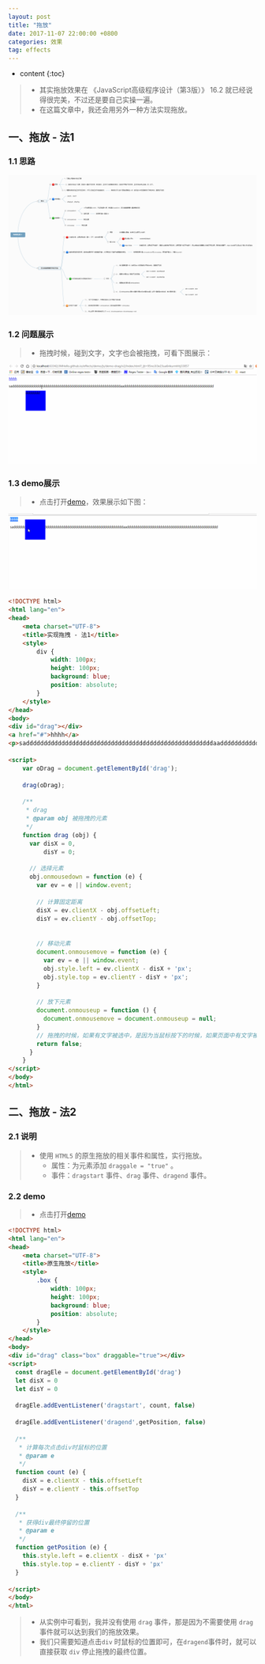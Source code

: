 ```yaml
---
layout: post
title: "拖放"
date: 2017-11-07 22:00:00 +0800 
categories: 效果
tag: effects
---
```

* content
{:toc}

> * 其实拖放效果在 《JavaScript高级程序设计（第3版）》 16.2 就已经说得很完美，不过还是要自己实操一遍。
> * 在这篇文章中，我还会用另外一种方法实现拖放。

<!-- more -->

## 一、拖放 - 法1

### 1.1 思路

![drag](/styles/images/javascript/drag/drag-01.png)

### 1.2 问题展示

> * 拖拽时候，碰到文字，文字也会被拖拽，可看下图展示：

![demo](/effects/images/javascript/drag/drag-01.gif)

### 1.3 demo展示

> * 点击打开[demo](/effects/demo/js/demo-drag/v2/index.html)，效果展示如下图：

![demo](/effects/images/javascript/drag/drag-02.gif)

```html
<!DOCTYPE html>
<html lang="en">
<head>
    <meta charset="UTF-8">
    <title>实现拖拽 - 法1</title>
    <style>
        div {
            width: 100px;
            height: 100px;
            background: blue;
            position: absolute;
        }
    </style>
</head>
<body>
<div id="drag"></div>
<a href="#">hhhh</a>
<p>sadddddddddddddddddddddddddddddddddddddddddddddddddddddaadddddddddddddddddddddddddddddddddddddddddddd</p>

<script>
    var oDrag = document.getElementById('drag');

    drag(oDrag);

    /**
     * drag
     * @param obj 被拖拽的元素
     */
    function drag (obj) {
      var disX = 0,
          disY = 0;

      // 选择元素
      obj.onmousedown = function (e) {
        var ev = e || window.event;

        // 计算固定距离
        disX = ev.clientX - obj.offsetLeft;
        disY = ev.clientY - obj.offsetTop;


        // 移动元素
        document.onmousemove = function (e) {
          var ev = e || window.event;
          obj.style.left = ev.clientX - disX + 'px';
          obj.style.top = ev.clientY - disY + 'px';
        }

        // 放下元素
        document.onmouseup = function () {
          document.onmousemove = document.onmouseup = null;
        }
        // 拖拽的时候，如果有文字被选中，是因为当鼠标按下的时候，如果页面中有文字被选中，那么会触发浏览器默认拖拽文字的效果，在标准浏览器下，return false就可以阻止这个默认行为的发生
        return false;
      }
    }
</script>
</body>
</html>
```

## 二、拖放 - 法2

### 2.1 说明

> * 使用 `HTML5` 的原生拖放的相关事件和属性，实行拖放。
>   * 属性：为元素添加 `draggale = "true"` 。
>   * 事件：`dragstart` 事件、`drag` 事件、`dragend` 事件。

### 2.2 demo

> * 点击打开[demo](/effects/demo/js/demo-drag/v1/index.html)

```html
<!DOCTYPE html>
<html lang="en">
<head>
    <meta charset="UTF-8">
    <title>原生拖放</title>
    <style>
        .box {
            width: 100px;
            height: 100px;
            background: blue;
            position: absolute;
        }
    </style>
</head>
<body>
<div id="drag" class="box" draggable="true"></div>
<script>
  const dragEle = document.getElementById('drag')
  let disX = 0
  let disY = 0

  dragEle.addEventListener('dragstart', count, false)

  dragEle.addEventListener('dragend',getPosition, false)

  /**
   * 计算每次点击div时鼠标的位置
   * @param e
   */
  function count (e) {
    disX = e.clientX - this.offsetLeft
    disY = e.clientY - this.offsetTop
  }

  /**
   * 获得div最终停留的位置
   * @param e
   */
  function getPosition (e) {
    this.style.left = e.clientX - disX + 'px'
    this.style.top = e.clientY - disY + 'px'
  }

</script>
</body>
</html>
```

> * 从实例中可看到，我并没有使用 `drag` 事件，那是因为不需要使用 `drag` 事件就可以达到我们的拖放效果。
> * 我们只需要知道点击`div` 时鼠标的位置即可，在`dragend`事件时，就可以直接获取 `div` 停止拖拽的最终位置。



